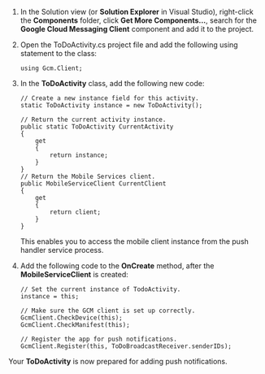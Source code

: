 1. In the Solution view (or **Solution Explorer** in Visual Studio), right-click the **Components** folder, click  **Get More Components...**, search for the **Google Cloud Messaging Client** component and add it to the project.

3. Open the ToDoActivity.cs project file and add the following using statement to the class:

    ```
    using Gcm.Client;
    ```

4. In the **ToDoActivity** class, add the following new code: 

    ```
    // Create a new instance field for this activity.
    static ToDoActivity instance = new ToDoActivity();

    // Return the current activity instance.
    public static ToDoActivity CurrentActivity
    {
        get
        {
            return instance;
        }
    }
    // Return the Mobile Services client.
    public MobileServiceClient CurrentClient
    {
        get
        {
            return client;
        }
    }
    ```

    This enables you to access the mobile client instance from the push handler service process.

4. Add the following code to the **OnCreate** method, after the **MobileServiceClient** is created:

    ```
    // Set the current instance of TodoActivity.
    instance = this;

    // Make sure the GCM client is set up correctly.
    GcmClient.CheckDevice(this);
    GcmClient.CheckManifest(this);

    // Register the app for push notifications.
    GcmClient.Register(this, ToDoBroadcastReceiver.senderIDs);
    ```

Your **ToDoActivity** is now prepared for adding push notifications.
